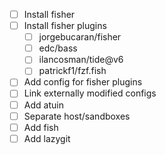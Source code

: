 - [ ] Install fisher
- [ ] Install fisher plugins
   - [ ] jorgebucaran/fisher
   - [ ] edc/bass
   - [ ] ilancosman/tide@v6
   - [ ] patrickf1/fzf.fish
- [ ] Add config for fisher plugins
- [ ] Link externally modified configs
- [ ] Add atuin
- [ ] Separate host/sandboxes
- [ ] Add fish
- [ ] Add lazygit
